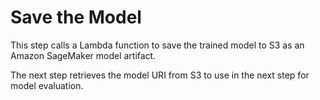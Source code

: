 # Save the Model

This step calls a Lambda function to save the trained model to S3 as an Amazon SageMaker model artifact.

The next step retrieves the model URI from S3 to use in the next step for model evaluation.

